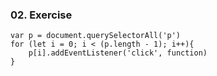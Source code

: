 ### 02. Exercise
```
var p = document.querySelectorAll('p')
for (let i = 0; i < (p.length - 1); i++){
    p[i].addEventListener('click', function)
}
```
